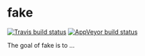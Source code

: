 
<!-- README.md is generated from README.Rmd. Please edit that file -->

# fake

<!-- badges: start -->

[![Travis build
status](https://travis-ci.org/iqis/fake.svg?branch=master)](https://travis-ci.org/iqis/fake)
[![AppVeyor build
status](https://ci.appveyor.com/api/projects/status/github/iqis/fake?branch=master&svg=true)](https://ci.appveyor.com/project/iqis/fake)
<!-- badges: end -->

The goal of fake is to …
